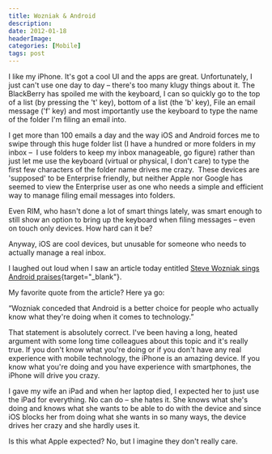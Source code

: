 ```yaml
---
title: Wozniak & Android
description: 
date: 2012-01-18
headerImage: 
categories: [Mobile]
tags: post
---
```


I like my iPhone. It's got a cool UI and the apps are great. Unfortunately, I just can't use one day to day – there's too many klugy things about it. The BlackBerry has spoiled me with the keyboard, I can so quickly go to the top of a list (by pressing the 't' key), bottom of a list (the 'b' key), File an email message ('f' key) and most importantly use the keyboard to type the name of the folder I'm filing an email into.

I get more than 100 emails a day and the way iOS and Android forces me to swipe through this huge folder list (I have a hundred or more folders in my inbox –  I use folders to keep my inbox manageable, go figure) rather than just let me use the keyboard (virtual or physical, I don't care) to type the first few characters of the folder name drives me crazy.  These devices are 'supposed' to be Enterprise friendly, but neither Apple nor Google has seemed to view the Enterprise user as one who needs a simple and efficient way to manage filing email messages into folders.

Even RIM, who hasn't done a lot of smart things lately, was smart enough to still show an option to bring up the keyboard when filing messages – even on touch only devices. How hard can it be?

Anyway, iOS are cool devices, but unusable for someone who needs to actually manage a real inbox.

I laughed out loud when I saw an article today entitled [Steve Wozniak sings Android praises](https://tgdaily.com/mobility-brief/60837-steve-wozniak-sings-android-praises){target="_blank"}.

My favorite quote from the article? Here ya go:

“Wozniak conceded that Android is a better choice for people who actually know what they're doing when it comes to technology.”

That statement is absolutely correct. I've been having a long, heated argument with some long time colleagues about this topic and it's really true. If you don't know what you're doing or if you don't have any real experience with mobile technology, the iPhone is an amazing device. If you know what you're doing and you have experience with smartphones, the iPhone will drive you crazy.

I gave my wife an iPad and when her laptop died, I expected her to just use the iPad for everything. No can do – she hates it. She knows what she's doing and knows what she wants to be able to do with the device and since iOS blocks her from doing what she wants in so many ways, the device drives her crazy and she hardly uses it.

Is this what Apple expected? No, but I imagine they don't really care.